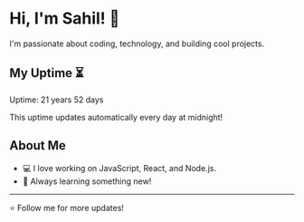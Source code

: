 # Hi, I'm Sahil! 👋

I'm passionate about coding, technology, and building cool projects.

## My Uptime ⏳
Uptime: 21 years 52 days

This uptime updates automatically every day at midnight!

## About Me
- 💻 I love working on JavaScript, React, and Node.js.
- 🎯 Always learning something new!

---

⭐️ Follow me for more updates!
